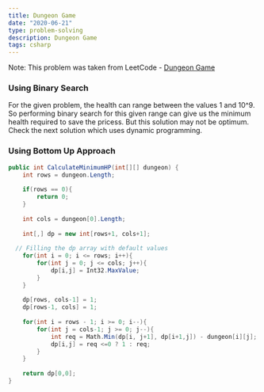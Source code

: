 ```yaml
---
title: Dungeon Game
date: "2020-06-21"
type: problem-solving
description: Dungeon Game
tags: csharp
---
```


Note: This problem was taken from LeetCode - [Dungeon Game](https://leetcode.com/problems/dungeon-game/)

### Using Binary Search

For the given problem, the health can range between the values 1 and 10^9. So performing binary search for this given range can give us the minimum health required to save the pricess. But this solution may not be optimum. Check the next solution which uses dynamic programming.

### Using Bottom Up Approach

```csharp
public int CalculateMinimumHP(int[][] dungeon) {
	int rows = dungeon.Length;
	
	if(rows == 0){
		return 0;
	}
	
	int cols = dungeon[0].Length;
	
	int[,] dp = new int[rows+1, cols+1];
	
  // Filling the dp array with default values
	for(int i = 0; i <= rows; i++){
		for(int j = 0; j <= cols; j++){
			dp[i,j] = Int32.MaxValue;
		}
	}
	
	dp[rows, cols-1] = 1;
	dp[rows-1, cols] = 1;
	
	for(int i = rows - 1; i >= 0; i--){
		for(int j = cols-1; j >= 0; j--){
			int req = Math.Min(dp[i, j+1], dp[i+1,j]) - dungeon[i][j];
			dp[i,j] = req <=0 ? 1 : req;
		}
	}
	
	return dp[0,0];
}
```
